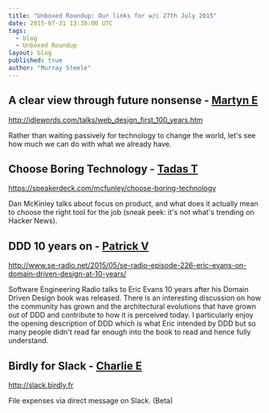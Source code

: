```yaml
---
title: "Unboxed Roundup: Our links for w/c 27th July 2015"
date: 2015-07-31 13:30:00 UTC
tags:
  - blog
  - Unboxed Roundup
layout: blog
published: true
author: "Murray Steele"
---
```


## A clear view through future nonsense - [Martyn E](http://www.unboxedconsulting.com/people/martyn-evans)

http://idlewords.com/talks/web_design_first_100_years.htm

Rather than waiting passively for technology to change the world, let's see how much we can do with what we already have.

## Choose Boring Technology - [Tadas T](https://twitter.com/tadas_t)

https://speakerdeck.com/mcfunley/choose-boring-technology

Dan McKinley talks about focus on product, and what does it actually mean to choose the right tool for the job (sneak peek: it's not what's trending on Hacker News).

## DDD 10 years on - [Patrick V](http://www.unboxedconsulting.com/people/patrick-vine)

http://www.se-radio.net/2015/05/se-radio-episode-226-eric-evans-on-domain-driven-design-at-10-years/

Software Engineering Radio talks to Eric Evans 10 years after his Domain Driven Design book was released.  There is an interesting discussion on how the community has grown and the architectural evolutions that have grown out of DDD and contribute to how it is perceived today.  I particularly enjoy the opening description of DDD which is what Eric intended by DDD but so many people didn't read far enough into the book to read and hence fully understand.

## Birdly for Slack - [Charlie E](http://www.unboxedconsulting.com/people/charlie-egan)

http://slack.birdly.fr

File expenses via direct message on Slack. (Beta)
